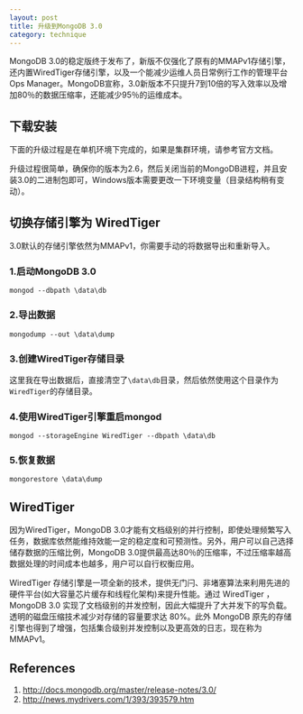 ```yaml
---
layout: post
title: 升级到MongoDB 3.0
category: technique
---
```


MongoDB 3.0的稳定版终于发布了，新版不仅强化了原有的MMAPv1存储引擎，还内置WiredTiger存储引擎，以及一个能减少运维人员日常例行工作的管理平台Ops Manager。MongoDB宣称，3.0新版本不只提升7到10倍的写入效率以及增加80％的数据压缩率，还能减少95％的运维成本。

<!--more-->


## 下载安装

下面的升级过程是在单机环境下完成的，如果是集群环境，请参考官方文档。

升级过程很简单，确保你的版本为2.6，然后关闭当前的MongoDB进程，并且安装3.0的二进制包即可，Windows版本需要更改一下环境变量（目录结构稍有变动）。

## 切换存储引擎为 WiredTiger

3.0默认的存储引擎依然为MMAPv1，你需要手动的将数据导出和重新导入。

### 1.启动MongoDB 3.0

	mongod --dbpath \data\db

### 2.导出数据
	
	mongodump --out \data\dump

### 3.创建WiredTiger存储目录

这里我在导出数据后，直接清空了`\data\db`目录，然后依然使用这个目录作为`WiredTiger`的存储目录。

### 4.使用WiredTiger引擎重启mongod

	mongod --storageEngine WiredTiger --dbpath \data\db

### 5.恢复数据

	mongorestore \data\dump

## WiredTiger

因为WiredTiger，MongoDB 3.0才能有文档级别的并行控制，即使处理频繁写入任务，数据库依然能维持效能一定的稳定度和可预测性。另外，用户可以自己选择储存数据的压缩比例，MongoDB 3.0提供最高达80％的压缩率，不过压缩率越高数据处理的时间成本也越多，用户可以自行权衡应用。

WiredTiger 存储引擎是一项全新的技术，提供无门闩、非堵塞算法来利用先进的硬件平台(如大容量芯片缓存和线程化架构)来提升性能。通过 WiredTiger ，MongoDB 3.0 实现了文档级别的并发控制，因此大幅提升了大并发下的写负载。透明的磁盘压缩技术减少对存储的容量要求达 80%。此外 MongoDB 原先的存储引擎也得到了增强，包括集合级别并发控制以及更高效的日志，现在称为 MMAPv1。

## References

1. http://docs.mongodb.org/master/release-notes/3.0/
2. http://news.mydrivers.com/1/393/393579.htm
